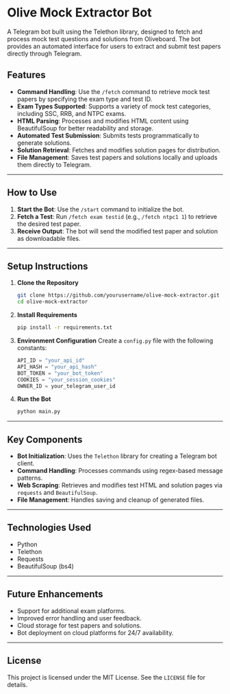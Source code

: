 # Olive Mock Extractor Bot

A Telegram bot built using the Telethon library, designed to fetch and process mock test questions and solutions from Oliveboard. The bot provides an automated interface for users to extract and submit test papers directly through Telegram.

## Features

- **Command Handling**: Use the `/fetch` command to retrieve mock test papers by specifying the exam type and test ID.
- **Exam Types Supported**: Supports a variety of mock test categories, including SSC, RRB, and NTPC exams.
- **HTML Parsing**: Processes and modifies HTML content using BeautifulSoup for better readability and storage.
- **Automated Test Submission**: Submits tests programmatically to generate solutions.
- **Solution Retrieval**: Fetches and modifies solution pages for distribution.
- **File Management**: Saves test papers and solutions locally and uploads them directly to Telegram.

---

## How to Use

1. **Start the Bot**: Use the `/start` command to initialize the bot.
2. **Fetch a Test**: Run `/fetch exam testid` (e.g., `/fetch ntpc1 1`) to retrieve the desired test paper.
3. **Receive Output**: The bot will send the modified test paper and solution as downloadable files.

---

## Setup Instructions

1. **Clone the Repository**
   ```bash
   git clone https://github.com/yourusername/olive-mock-extractor.git
   cd olive-mock-extractor
   ```

2. **Install Requirements**
   ```bash
   pip install -r requirements.txt
   ```

3. **Environment Configuration**
   Create a `config.py` file with the following constants:
   ```python
   API_ID = "your_api_id"
   API_HASH = "your_api_hash"
   BOT_TOKEN = "your_bot_token"
   COOKIES = "your_session_cookies"
   OWNER_ID = your_telegram_user_id
   ```

4. **Run the Bot**
   ```bash
   python main.py
   ```

---

## Key Components

- **Bot Initialization**: Uses the `Telethon` library for creating a Telegram bot client.
- **Command Handling**: Processes commands using regex-based message patterns.
- **Web Scraping**: Retrieves and modifies test HTML and solution pages via `requests` and `BeautifulSoup`.
- **File Management**: Handles saving and cleanup of generated files.

---

## Technologies Used

- Python
- Telethon
- Requests
- BeautifulSoup (bs4)

---

## Future Enhancements

- Support for additional exam platforms.
- Improved error handling and user feedback.
- Cloud storage for test papers and solutions.
- Bot deployment on cloud platforms for 24/7 availability.

---

## License

This project is licensed under the MIT License. See the `LICENSE` file for details.

